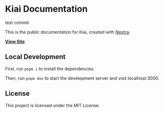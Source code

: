 # Kiai Documentation

test commit

This is the public documentation for Kiai, created with [Nextra](https://nextra.site).

[**View Site**](https://docs.kiaibot.com)

## Local Development

First, run `pnpm i` to install the dependencies.

Then, run `pnpm dev` to start the development server and visit localhost:3000.

## License

This project is licensed under the MIT License.
